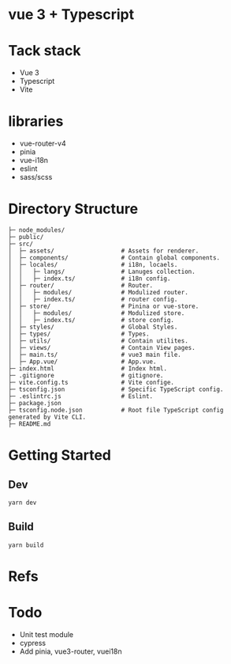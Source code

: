 # vue 3 + Typescript

# Tack stack
- Vue 3
- Typescript
- Vite

# libraries
- vue-router-v4
- pinia
- vue-i18n
- eslint
- sass/scss

# Directory Structure
```
├─ node_modules/
├─ public/
├─ src/
│  ├─ assets/                   # Assets for renderer.
│  ├─ components/               # Contain global components.
│  ├─ locales/                  # i18n, locaels.
│  │   ├─ langs/                # Lanuges collection.
│  │   ├─ index.ts/             # i18n config.
│  ├─ router/                   # Router.
│  │   ├─ modules/              # Modulized router.
│  │   ├─ index.ts/             # router config.
│  ├─ store/                    # Pinina or vue-store.
│  │   ├─ modules/              # Modulized store.
│  │   ├─ index.ts/             # store config.
│  ├─ styles/                   # Global Styles.
│  ├─ types/                    # Types.
│  ├─ utils/                    # Contain utilites.
│  ├─ views/                    # Contain View pages.
│  ├─ main.ts/                  # vue3 main file.
│  ├─ App.vue/                  # App.vue.
├─ index.html                   # Index html.
├─ .gitignore                   # gitignore.
├─ vite.config.ts               # Vite confige.
├─ tsconfig.json                # Specific TypeScript config.
├─ .eslintrc.js                 # Eslint.
├─ package.json 
├─ tsconfig.node.json           # Root file TypeScript config generated by Vite CLI.
├─ README.md    
```

# Getting Started
## Dev
```shell
yarn dev
```
## Build
```shell
yarn build
```


# Refs

# Todo
- Unit test module
- cypress
- Add pinia, vue3-router, vuei18n
